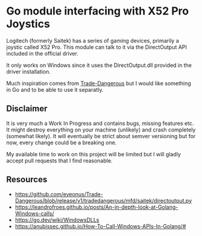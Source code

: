 # Go module interfacing with X52 Pro Joystics

Logitech (formerly Saitek) has a series of gaming devices, primarily
a joystic called X52 Pro. This module can talk to it via the DirectOutput API included
in the official driver.

It only works on Windows since it uses the DirectOutput.dll provided
in the driver installation.

Much inspiration comes from [Trade-Dangerous](https://github.com/eyeonus/Trade-Dangerous/blob/release/v1/tradedangerous/mfd/saitek/)
but I would like something in Go and to be able to use it separatly.


## Disclaimer

It is very much a Work In Progress and contains bugs, missing features etc.
It might destroy everything on your machine (unlikely) and 
crash completely (somewhat likely). 
It will eventually be strict about semver versioning but for now, every 
change could be a breaking one.

My available time to work on this project will be limited but I will gladly accept
pull requests that I find reasonable.


## Resources
- https://github.com/eyeonus/Trade-Dangerous/blob/release/v1/tradedangerous/mfd/saitek/directoutput.py
- https://leandrofroes.github.io/posts/An-in-depth-look-at-Golang-Windows-calls/
- https://go.dev/wiki/WindowsDLLs
- https://anubissec.github.io/How-To-Call-Windows-APIs-In-Golang/#
